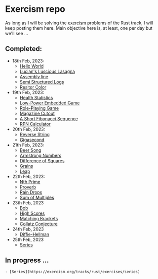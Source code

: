 # Exercism repo
As long as I will be solving the [exercism](https://exercism.org/tracks/rust) problems of the Rust track, I will keep posting them here. Main objective here is, at least, one per day but we'll see ...

## Completed:
- 18th Feb, 2023:
    - [Hello World](https://exercism.org/tracks/rust/exercises/hello-world)
    - [Lucian's Luscious Lasagna](https://exercism.org/tracks/rust/exercises/lucians-luscious-lasagna)
    - [Assembly line](https://exercism.org/tracks/rust/exercises/assembly-line)
    - [Semi Structured Logs](https://exercism.org/tracks/rust/exercises/semi-structured-logs)
    - [Resitor Color](https://exercism.org/tracks/rust/exercises/resistor-color)
- 19th Feb, 2023:
    - [Health Statistics](https://exercism.org/tracks/rust/exercises/health-statistics)
    - [Low-Power Embedded Game](https://exercism.org/tracks/rust/exercises/low-power-embedded-game)
    - [Role-Playing Game](https://exercism.org/tracks/rust/exercises/role-playing-game)
    - [Magazine Cutout](https://exercism.org/tracks/rust/exercises/magazine-cutout)
    - [A Short Fibonacci Sequence](https://exercism.org/tracks/rust/exercises/short-fibonacci/solutions)    
    - [RPN Calculator](https://exercism.org/tracks/rust/exercises/rpn-calculator)
- 20th Feb, 2023:
    - [Reverse String](https://exercism.org/tracks/rust/exercises/reverse-string)
    - [Gigasecond](https://exercism.org/tracks/rust/exercises/gigasecond)
- 21th Feb, 2023:
    - [Beer Song](https://exercism.org/tracks/rust/exercises/beer-song)
    - [Armstrong Numbers](https://exercism.org/tracks/rust/exercises/armstrong-numbers)
    - [Difference of Squares](https://exercism.org/tracks/rust/exercises/difference-of-squares)
    - [Grains](https://exercism.org/tracks/rust/exercises/grains)
    - [Leap](https://exercism.org/tracks/rust/exercises/leap)
- 22th Feb, 2023:    
    - [Nth Prime](https://exercism.org/tracks/rust/exercises/nth-prime)
    - [Proverb](https://exercism.org/tracks/rust/exercises/proverb)
    - [Rain Drops](https://exercism.org/tracks/rust/exercises/raindrops)
    - [Sum of Multiples](https://exercism.org/tracks/rust/exercises/sum-of-multiples)
- 23th Feb, 2023
    - [Bob](https://exercism.org/tracks/rust/exercises/bob)
    - [High Scores](https://exercism.org/tracks/rust/exercises/high-scores)
    - [Matching Brackets](https://exercism.org/tracks/rust/exercises/matching-brackets/solutions/michaelmez39)
    - [Collatz Conjecture](https://exercism.org/tracks/rust/exercises/collatz-conjecture)
- 24th Feb, 2023
    - [Diffie-Hellman](https://exercism.org/tracks/rust/exercises/diffie-hellman)
- 25th Feb, 2023
    - [Series](https://exercism.org/tracks/rust/exercises/series)


## In progress ...    
    - [Series](https://exercism.org/tracks/rust/exercises/series)

